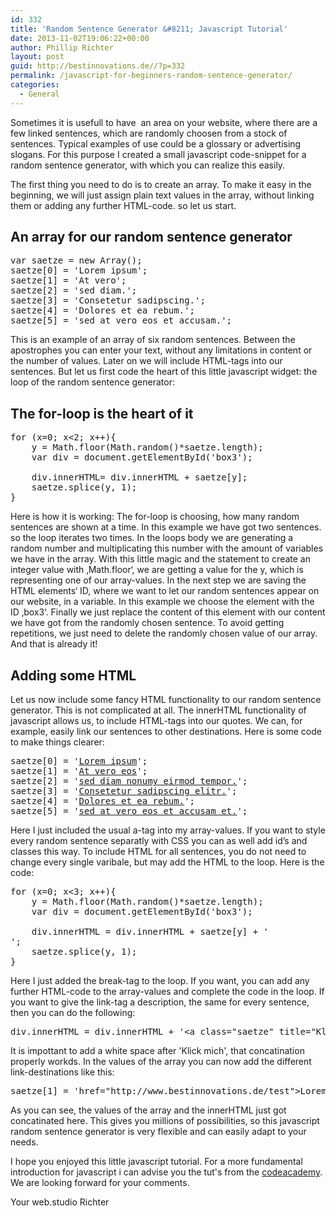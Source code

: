 ```yaml
---
id: 332
title: 'Random Sentence Generator &#8211; Javascript Tutorial'
date: 2013-11-02T19:06:22+00:00
author: Phillip Richter
layout: post
guid: http://bestinnovations.de//?p=332
permalink: /javascript-for-beginners-random-sentence-generator/
categories:
  - General
---
```

Sometimes it is usefull to have  an area on your website, where there are a few linked sentences, which are randomly choosen from a stock of sentences. Typical examples of use could be a glossary or advertising slogans. For this purpose I created a small javascript code-snippet for a random sentence generator, with which you can realize this easily.
  
The first thing you need to do is to create an array. To make it easy in the beginning, we will just assign plain text values in the array, without linking them or adding any further HTML-code. so let us start.

<!--more-->

## An array for our random sentence generator

<pre>var saetze = new Array();
saetze[0] = 'Lorem ipsum';
saetze[1] = 'At vero';
saetze[2] = 'sed diam.';
saetze[3] = 'Consetetur sadipscing.';
saetze[4] = 'Dolores et ea rebum.';
saetze[5] = 'sed at vero eos et accusam.';</pre>

This is an example of an array of six random sentences. Between the apostrophes you can enter your text, without any limitations in content or the number of values. Later on we will include HTML-tags into our sentences. But let us first code the heart of this little javascript widget: the loop of the random sentence generator:

## The for-loop is the heart of it

<pre>for (x=0; x&lt;2; x++){
	y = Math.floor(Math.random()*saetze.length);
	var div = document.getElementById('box3');

    div.innerHTML= div.innerHTML + saetze[y];
    saetze.splice(y, 1);
}</pre>

Here is how it is working: The for-loop is choosing, how many random sentences are shown at a time. In this example we have got two sentences. so the loop iterates two times. In the loops body we are generating a random number and multiplicating this number with the amount of variables we have in the array. With this little magic and the statement to create an integer value with &#8218;Math.floor&#8216;, we are getting a value for the y, which is representing one of our array-values. In the next step we are saving the HTML elements&#8216; ID, where we want to let our random sentences appear on our website, in a variable. In this example we choose the element with the ID &#8218;box3&#8216;. Finally we just replace the content of this element with our content we have got from the randomly chosen sentence. To avoid getting repetitions, we just need to delete the randomly chosen value of our array. And that is already it!

## Adding some HTML

Let us now include some fancy HTML functionality to our random sentence generator. This is not complicated at all. The innerHTML functionality of javascript allows us, to include HTML-tags into our quotes. We can, for example, easily link our sentences to other destinations. Here is some code to make things clearer:

<pre>saetze[0] = '<a href="whttp://www.bestinnotions.de">Lorem ipsum</a>';
saetze[1] = '<a href="whttp://www.bestinnotions.de">At vero eos</a>';
saetze[2] = '<a href="whttp://www.bestinnotions.de">sed diam nonumy eirmod tempor.</a>';
saetze[3] = '<a href="whttp://www.bestinnotions.de">Consetetur sadipscing elitr.</a>';
saetze[4] = '<a href="whttp://www.bestinnotions.de">Dolores et ea rebum.</a>';
saetze[5] = '<a href="whttp://www.bestinnotions.de">sed at vero eos et accusam et.</a>';</pre>

Here I just included the usual a-tag into my array-values. If you want to style every random sentence separatly with CSS you can as well add id&#8217;s and classes this way. To include HTML for all sentences, you do not need to change every single varibale, but may add the HTML to the loop. Here is the code:

<pre>for (x=0; x&lt;3; x++){
	y = Math.floor(Math.random()*saetze.length);
	var div = document.getElementById('box3');

    div.innerHTML = div.innerHTML + saetze[y] + '<br />';
    saetze.splice(y, 1);
}</pre>

Here I just added the break-tag to the loop. If you want, you can add any further HTML-code to the array-values and complete the code in the loop. If you want to give the link-tag a description, the same for every sentence, then you can do the following:

<pre>div.innerHTML = div.innerHTML + '&lt;a class="saetze" title="Klick mich" ';</pre>

It is impottant to add a white space after 'Klick mich', that concatination properly workds. In the values of the array you can now add the different link-destinations like this:

<pre>saetze[1] = 'href="http://www.bestinnovations.de/test">Lorem ipsum&lt;/a>';</pre>

As you can see, the values of the array and the innerHTML just got concatinated here. This gives you millions of possibilities, so this javascript random sentence generator is very flexible and can easily adapt to your needs.
  
I hope you enjoyed this little javascript tutorial. For a more fundamental introduction for javascript i can advise you the tut's from the </a><a title="codeacademy" href="http://www.codecademy.com/tracks/javascript" target="_blank">codeacademy</a>. We are looking forward for your comments.

Your web.studio Richter